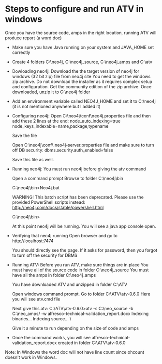 # Steps to configure and run ATV in windows

Once you have the source code, amps in the right location, running ATV will produce report (a word doc)

* Make sure you have Java running on your system and JAVA_HOME set correctly

* Create 4 folders C:\neo4j, C:\neo4j_source, C:\neo4j_amps and C:\atv

* Dowloading neo4j:
Download the the target version of neo4j for windows (32 bit zip) file from neo4j site
You need to get the windows zip archive. Do not download the installer as it requires complex setup and configuration.
Get the community edition of the zip archive.
Once downloaded, unzip it to C:\neo4j folder

* Add an environment variable called NEO4J_HOME and set it to C:\neo4j (it is not mentioned anywhere but I added it)

* Configuring neo4j:
Open C:\neo4j\conf\neo4j.properties file and then add these 2 lines at the end:
node_auto_indexing=true
node_keys_indexable=name,package,typename

   Save the file

   Open C:\neo4j\conf\ neo4j-server.properties file and make sure to turn off DB security:
   dbms.security.auth_enabled=false

   Save this file as well.

* Running neo4j:
You must run neo4j before giving the atv command

   Open a command prompt
   Browse to folder C:\neo4j\bin

   C:\neo4j\bin>Neo4j.bat
   
   WARNING! This batch script has been deprecated. Please use the provided PowerShell scripts instead:     http://neo4j.com/docs/stable/powershell.html
   
   C:\neo4j\bin>

   At this point neo4j will be running. You will see a java app console open.

* Verifying that neo4j running
Open browser and go to http://localhost:7474 

   You should directly see the page. If it asks for password, then you forgot to turn off the security for DBMS

* Running ATV:
Before you run ATV, make sure things are in place
You must have all of the source code in folder C:\neo4j_source
You must have all the amps in folder C:\neo4j_amps

   You have downloaded ATV and unzipped in folder C:\ATV

   Open windows command prompt. Go to folder C:\ATV\atv-0.6.0
   Here you will see atv.cmd file

   Next give this atv:
   C:\ATV\atv-0.6.0>atv  -s C:\neo_source  -b C:\neo_amps/  -w alfresco-technical-validation_report.docx
   Indexing binaries...
   Indexing source... \

   Give it a minute to run depending on the size of code and amps

* Once the command works, you will see alfresco-technical-validation_report.docx created in folder C:\ATV\atv-0.6.0

Note: In Windows the word doc will not have line count since ohcount doesn't work in Windows.

